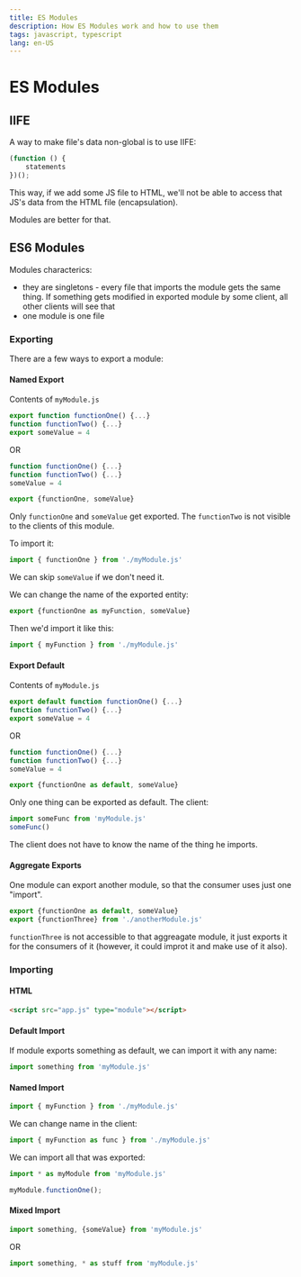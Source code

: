```yaml
---
title: ES Modules
description: How ES Modules work and how to use them
tags: javascript, typescript
lang: en-US
---
```


# ES Modules

## IIFE

A way to make file's data non-global is to use IIFE:

```js
(function () {
    statements
})();
```

This way, if we add some JS file to HTML, we'll not be able to access that JS's
data from the HTML file (encapsulation).

Modules are better for that.

## ES6 Modules

Modules characterics:

- they are singletons - every file that imports the module gets the same thing.
  If something gets modified in exported module by some client, all other
  clients will see that
- one module is one file

### Exporting

There are a few ways to export a module:

#### Named Export

Contents of `myModule.js`

```js
export function functionOne() {...}
function functionTwo() {...}
export someValue = 4
```

OR

```js
function functionOne() {...}
function functionTwo() {...}
someValue = 4

export {functionOne, someValue}
```

Only `functionOne` and `someValue` get exported. The `functionTwo` is not
visible to the clients of this module.

To import it:

```js
import { functionOne } from './myModule.js'
```

We can skip `someValue` if we don't need it.

We can change the name of the exported entity:

```js
export {functionOne as myFunction, someValue}
```

Then we'd import it like this:

```js
import { myFunction } from './myModule.js'
```

#### Export Default

Contents of `myModule.js`

```js
export default function functionOne() {...}
function functionTwo() {...}
export someValue = 4
```

OR

```js
function functionOne() {...}
function functionTwo() {...}
someValue = 4

export {functionOne as default, someValue}
```

Only one thing can be exported as default. The client:

```js
import someFunc from 'myModule.js'
someFunc()
```

The client does not have to know the name of the thing he imports.

#### Aggregate Exports

One module can export another module, so that the consumer uses just one
"import".

```js
export {functionOne as default, someValue}
export {functionThree} from './anotherModule.js'
```

`functionThree` is not accessible to that aggreagate module, it just exports it
for the consumers of it (however, it could improt it and make use of it also).

### Importing

#### HTML

```html
<script src="app.js" type="module"></script>
```

#### Default Import

If module exports something as default, we can import it with any name:

```js
import something from 'myModule.js'
```

#### Named Import

```js
import { myFunction } from './myModule.js'
```

We can change name in the client:

```js
import { myFunction as func } from './myModule.js'
```

We can import all that was exported:

```js
import * as myModule from 'myModule.js'

myModule.functionOne();
```

#### Mixed Import

```js
import something, {someValue} from 'myModule.js'
```

OR

```js
import something, * as stuff from 'myModule.js'
```